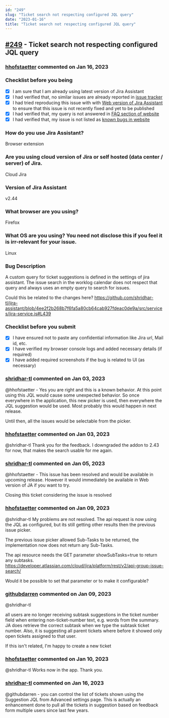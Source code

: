 ```yaml
---
id: "249"
slug: "Ticket search not respecting configured JQL query"
date: "2023-01-16"
title: "Ticket search not respecting configured JQL query"
---
```



## [#249](https://github.com/shridhar-tl/jira-assistant/issues/249) - Ticket search not respecting configured JQL query

### [hhofstaetter](https://github.com/hhofstaetter) commented on Jan 16, 2023

### Checklist before you being

- [X] I am sure that I am already using latest version of Jira Assistant
- [X] I had verified that, no similar issues are already reported in [issue tracker](https://github.com/shridhar-tl/jira-assistant/issues)
- [X] I had tried reproducing this issue with with [Web version of Jira Assistant](https://app.jiraassistant.com) to ensure that this issue is not recently fixed and yet to be published
- [X] I had verified that, my query is not answered in [FAQ section of website](https://www.jiraassistant.com/faq)
- [X] I had verified that, my issue is not listed as [known bugs in website](https://www.jiraassistant.com/version-history)

### How do you use Jira Assistant?

Browser extension

### Are you using cloud version of Jira or self hosted (data center / server) of Jira.

Cloud Jira

### Version of Jira Assistant

v2.44

### What browser are you using?

Firefox

### What OS are you using? You need not disclose this if you feel it is irr-relevant for your issue.

Linux

### Bug Description

A custom query for ticket suggestions is defined in the settings of jira assistant. The issue search in the worklog calendar does not respect that query and always uses an empty query to search for issues. 

Could this be related to the changes here?
https://github.com/shridhar-tl/jira-assistant/blob/4ee2f2b268b7f6fa5a80cb64cab927fdeac0de9a/src/services/jira-service.js#L439 

### Checklist before you submit

- [X] I have ensured not to paste any confidential information like Jira url, Mail id, etc.
- [X] I have verified my browser console logs and added necessary details (if required)
- [X] I have added required screenshots if the bug is related to UI (as necessary)

### [shridhar-tl](https://github.com/shridhar-tl) commented on Jan 03, 2023

@hhofstaetter - Yes you are right and this is a known behavior. At this point using this JQL would cause some unexpected behavior. So once everywhere in the application, this new picker is used, then everywhere the JQL suggestion would be used. Most probably this would happen in next release.

Until then, all the issues would be selectable from the picker.

### [hhofstaetter](https://github.com/hhofstaetter) commented on Jan 03, 2023

@shridhar-tl 
Thank you for the feedback. I downgraded the addon to 2.43 for now, that makes the search usable for me again.

### [shridhar-tl](https://github.com/shridhar-tl) commented on Jan 05, 2023

@hhofstaetter - This issue has been resolved and would be available in upcoming release. However it would immediately be available in Web version of JA if you want to try.

Closing this ticket considering the issue is resolved

### [hhofstaetter](https://github.com/hhofstaetter) commented on Jan 09, 2023

@shridhar-tl
My problems are not resolved. The api request is now using the JQL as configured, but its still getting other results then the previous issue picker.

The previous issue picker allowed Sub-Tasks to be returned, the implementation now does not return any Sub-Tasks.

The api resource needs the GET parameter showSubTasks=true to return any subtasks.
https://developer.atlassian.com/cloud/jira/platform/rest/v2/api-group-issue-search/

Would it be possible to set that parameter or to make it configurable?


### [githubdarren](https://github.com/githubdarren) commented on Jan 09, 2023

@shridhar-tl

all users are no longer receiving subtask suggestions in the ticket number field when entering non-ticket-number text, e.g. words from the summary. JA does retrieve the correct subtask when we type the subtask ticket number. Also, it is suggesting all parent tickets where before it showed only open tickets assigned to that user.

If this isn't related, I'm happy to create a new ticket


### [hhofstaetter](https://github.com/hhofstaetter) commented on Jan 10, 2023

@shridhar-tl 
Works now in the app. Thank you.

### [shridhar-tl](https://github.com/shridhar-tl) commented on Jan 16, 2023

@githubdarren - you can control the list of tickets shown using the Suggestion JQL from Advanced settings page. This is actually an enhancement done to pull all the tickets in suggestion based on feedback form multiple users since last few years.
